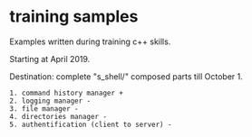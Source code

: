 # training samples

Examples written during training c++ skills.

Starting at April 2019.

Destination: complete "s_shell/" composed parts till October 1.

    1. command history manager +
    2. logging manager - 
    3. file manager -
    4. directories manager -
    5. authentification (client to server) - 

